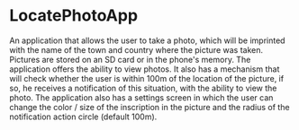 # LocatePhotoApp
An application that allows the user to take a photo, which will be imprinted with the name of the town and country where the picture was taken.  Pictures are stored on an SD card or in the phone's memory. The application offers the ability to view photos.  It also has a mechanism that will check whether the user is within 100m of the location of the picture, if so, he receives a notification of this situation, with the ability to view the photo.  The application also has a settings screen in which the user can change the color / size of the inscription in the picture and the radius of the notification action circle (default 100m).

